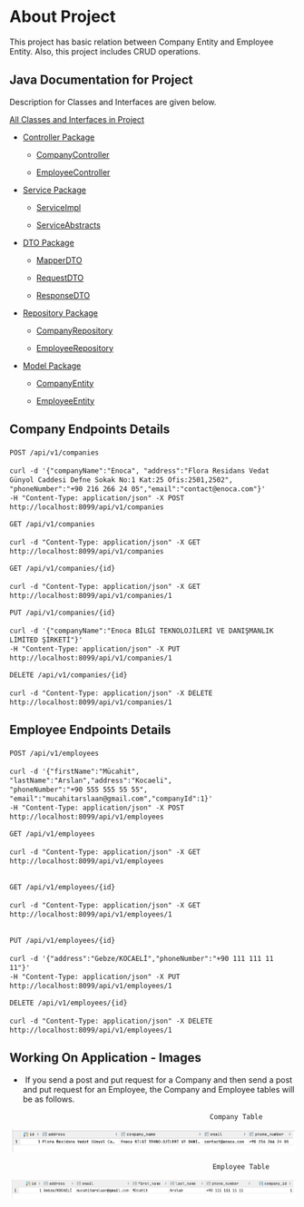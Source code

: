 # About Project

This project has basic relation between Company Entity and Employee Entity. Also, this project includes CRUD operations.



## Java Documentation for Project

Description for Classes and Interfaces are given below.

[All Classes and Interfaces in Project](https://htmlpreview.github.io/?https://github.com/mucahitarslaan/challenge/blob/main/enoca-challange-javadoc/allclasses-index.html)

- [Controller Package](https://htmlpreview.github.io/?https://github.com/mucahitarslaan/challenge/blob/main/enoca-challange-javadoc/allclasses-index.html)

    - [CompanyController](https://htmlpreview.github.io/?https://raw.githubusercontent.com/mucahitarslaan/challenge/main/enoca-challange-javadoc/com/mucahitarslan/challenge/controller/CompanyController.html)
    
    - [EmployeeController](https://htmlpreview.github.io/?https://raw.githubusercontent.com/mucahitarslaan/challenge/main/enoca-challange-javadoc/com/mucahitarslan/challenge/controller/EmployeeController.html)

- [Service Package](https://htmlpreview.github.io/?https://raw.githubusercontent.com/mucahitarslaan/challenge/main/enoca-challange-javadoc/index.html)

    - [ServiceImpl](https://htmlpreview.github.io/?https://raw.githubusercontent.com/mucahitarslaan/challenge/main/enoca-challange-javadoc/com/mucahitarslan/challenge/service/impl/package-summary.html)

    - [ServiceAbstracts](https://htmlpreview.github.io/?https://raw.githubusercontent.com/mucahitarslaan/challenge/main/enoca-challange-javadoc/com/mucahitarslan/challenge/service/abstracts/package-summary.html)

- [DTO Package](https://htmlpreview.github.io/?https://raw.githubusercontent.com/mucahitarslaan/challenge/main/enoca-challange-javadoc/index.html)

    - [MapperDTO](https://htmlpreview.github.io/?https://raw.githubusercontent.com/mucahitarslaan/challenge/main/enoca-challange-javadoc/com/mucahitarslan/challenge/dto/mapper/package-summary.html)

    - [RequestDTO](https://htmlpreview.github.io/?https://raw.githubusercontent.com/mucahitarslaan/challenge/main/enoca-challange-javadoc/com/mucahitarslan/challenge/dto/request/package-summary.html)

    - [ResponseDTO](https://htmlpreview.github.io/?https://raw.githubusercontent.com/mucahitarslaan/challenge/main/enoca-challange-javadoc/com/mucahitarslan/challenge/dto/response/package-summary.html)

- [Repository Package](https://htmlpreview.github.io/?https://github.com/mucahitarslaan/challenge/blob/main/enoca-challange-javadoc/allclasses-index.html)

    - [CompanyRepository](https://htmlpreview.github.io/?https://raw.githubusercontent.com/mucahitarslaan/challenge/main/enoca-challange-javadoc/com/mucahitarslan/challenge/repository/CompanyRepository.html)

    - [EmployeeRepository](https://htmlpreview.github.io/?https://raw.githubusercontent.com/mucahitarslaan/challenge/main/enoca-challange-javadoc/com/mucahitarslan/challenge/repository/EmployeeRepository.html)

- [Model Package](https://htmlpreview.github.io/?https://raw.githubusercontent.com/mucahitarslaan/challenge/main/enoca-challange-javadoc/com/mucahitarslan/challenge/model/package-summary.html)

    - [CompanyEntity](https://htmlpreview.github.io/?https://raw.githubusercontent.com/mucahitarslaan/challenge/main/enoca-challange-javadoc/com/mucahitarslan/challenge/model/Company.html)

    - [EmployeeEntity](https://htmlpreview.github.io/?https://raw.githubusercontent.com/mucahitarslaan/challenge/main/enoca-challange-javadoc/com/mucahitarslan/challenge/model/Employee.html)

  

## Company Endpoints Details

#### 

```http
POST /api/v1/companies  
  
curl -d '{"companyName":"Enoca", "address":"Flora Residans Vedat Günyol Caddesi Defne Sokak No:1 Kat:25 Ofis:2501,2502",
"phoneNumber":"+90 216 266 24 05","email":"contact@enoca.com"}' 
-H "Content-Type: application/json" -X POST http://localhost:8099/api/v1/companies
```

```http
GET /api/v1/companies

curl -d "Content-Type: application/json" -X GET http://localhost:8099/api/v1/companies
```

```http
GET /api/v1/companies/{id}

curl -d "Content-Type: application/json" -X GET http://localhost:8099/api/v1/companies/1
```

```http
PUT /api/v1/companies/{id}

curl -d '{"companyName":"Enoca BİLGİ TEKNOLOJİLERİ VE DANIŞMANLIK LİMİTED ŞİRKETİ"}' 
-H "Content-Type: application/json" -X PUT http://localhost:8099/api/v1/companies/1
```

```http
DELETE /api/v1/companies/{id}

curl -d "Content-Type: application/json" -X DELETE http://localhost:8099/api/v1/companies/1
```


## Employee Endpoints Details

#### 

```http
POST /api/v1/employees  
  
curl -d '{"firstName":"Mücahit", "lastName":"Arslan","address":"Kocaeli",
"phoneNumber":"+90 555 555 55 55", "email":"mucahitarslaan@gmail.com","companyId":1}' 
-H "Content-Type: application/json" -X POST http://localhost:8099/api/v1/employees
```

```http
GET /api/v1/employees

curl -d "Content-Type: application/json" -X GET http://localhost:8099/api/v1/employees
  
```

```http
GET /api/v1/employees/{id}

curl -d "Content-Type: application/json" -X GET http://localhost:8099/api/v1/employees/1
  
```

```http
PUT /api/v1/employees/{id}

curl -d '{"address":"Gebze/KOCAELİ","phoneNumber":"+90 111 111 11 11"}' 
-H "Content-Type: application/json" -X PUT http://localhost:8099/api/v1/employees/1
```

```http
DELETE /api/v1/employees/{id}

curl -d "Content-Type: application/json" -X DELETE http://localhost:8099/api/v1/employees/1
```

  
  
## Working On Application - Images

-  If you send a post and put request for a Company and then send a post and put request for an Employee, the Company and Employee tables will be as follows.

                                                    Company Table
![Logo](https://github.com/mucahitarslaan/challenge/blob/main/company-table-image.png?raw=true)

                                                      Employee Table

![Logo](https://github.com/mucahitarslaan/challenge/blob/main/employee-table-image.png?raw=true)
  
